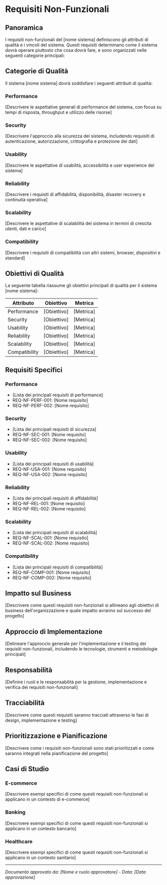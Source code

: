 # Requisiti Non-Funzionali

## Panoramica

I requisiti non-funzionali del [nome sistema] definiscono gli attributi di qualità e i vincoli del sistema. Questi requisiti determinano come il sistema dovrà operare piuttosto che cosa dovrà fare, e sono organizzati nelle seguenti categorie principali:

## Categorie di Qualità

Il sistema [nome sistema] dovrà soddisfare i seguenti attributi di qualità:

### Performance

[Descrivere le aspettative generali di performance del sistema, con focus su tempi di risposta, throughput e utilizzo delle risorse]

### Security

[Descrivere l'approccio alla sicurezza del sistema, includendo requisiti di autenticazione, autorizzazione, crittografia e protezione dei dati]

### Usability

[Descrivere le aspettative di usabilità, accessibilità e user experience del sistema]

### Reliability

[Descrivere i requisiti di affidabilità, disponibilità, disaster recovery e continuità operativa]

### Scalability

[Descrivere le aspettative di scalabilità del sistema in termini di crescita utenti, dati e carico]

### Compatibility

[Descrivere i requisiti di compatibilità con altri sistemi, browser, dispositivi e standard]

## Obiettivi di Qualità

La seguente tabella riassume gli obiettivi principali di qualità per il sistema [nome sistema]:

| Attributo | Obiettivo | Metrica |
|-----------|-----------|---------|
| Performance | [Obiettivo] | [Metrica] |
| Security | [Obiettivo] | [Metrica] |
| Usability | [Obiettivo] | [Metrica] |
| Reliability | [Obiettivo] | [Metrica] |
| Scalability | [Obiettivo] | [Metrica] |
| Compatibility | [Obiettivo] | [Metrica] |

## Requisiti Specifici

### Performance

- [Lista dei principali requisiti di performance]
- REQ-NF-PERF-001: [Nome requisito]
- REQ-NF-PERF-002: [Nome requisito]

### Security

- [Lista dei principali requisiti di sicurezza]
- REQ-NF-SEC-001: [Nome requisito]
- REQ-NF-SEC-002: [Nome requisito]

### Usability

- [Lista dei principali requisiti di usabilità]
- REQ-NF-USA-001: [Nome requisito]
- REQ-NF-USA-002: [Nome requisito]

### Reliability

- [Lista dei principali requisiti di affidabilità]
- REQ-NF-REL-001: [Nome requisito]
- REQ-NF-REL-002: [Nome requisito]

### Scalability

- [Lista dei principali requisiti di scalabilità]
- REQ-NF-SCAL-001: [Nome requisito]
- REQ-NF-SCAL-002: [Nome requisito]

### Compatibility

- [Lista dei principali requisiti di compatibilità]
- REQ-NF-COMP-001: [Nome requisito]
- REQ-NF-COMP-002: [Nome requisito]

## Impatto sul Business

[Descrivere come questi requisiti non-funzionali si allineano agli obiettivi di business dell'organizzazione e quale impatto avranno sul successo del progetto]

## Approccio di Implementazione

[Delineare l'approccio generale per l'implementazione e il testing dei requisiti non-funzionali, includendo le tecnologie, strumenti e metodologie principali]

## Responsabilità

[Definire i ruoli e le responsabilità per la gestione, implementazione e verifica dei requisiti non-funzionali]

## Tracciabilità

[Descrivere come questi requisiti saranno tracciati attraverso le fasi di design, implementazione e testing]

## Prioritizzazione e Pianificazione

[Descrivere come i requisiti non-funzionali sono stati prioritizzati e come saranno integrati nella pianificazione del progetto]

## Casi di Studio

### E-commerce

[Descrivere esempi specifici di come questi requisiti non-funzionali si applicano in un contesto di e-commerce]

### Banking

[Descrivere esempi specifici di come questi requisiti non-funzionali si applicano in un contesto bancario]

### Healthcare

[Descrivere esempi specifici di come questi requisiti non-funzionali si applicano in un contesto sanitario]

---

*Documento approvato da: [Nome e ruolo approvatore] - Data: [Data approvazione]*
